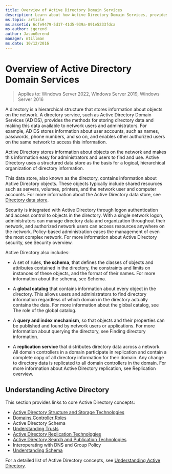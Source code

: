 ```yaml
---
title: Overview of Active Directory Domain Services
description: Learn about how Active Directory Domain Services, provides the methods for storing directory data and making this data available to network users and administrators.
ms.topic: article
ms.assetid: 6cfe9479-5d17-41d5-939a-891e5233fdca
ms.author: jgerend
author: JasonGerend
manager: mtillman
ms.date: 10/12/2016
---
```


# Overview of Active Directory Domain Services

>Applies to: Windows Server 2022, Windows Server 2019, Windows Server 2016

A directory is a hierarchical structure that stores information about objects on the network. A directory service, such as Active Directory Domain Services (AD DS), provides the methods for storing directory data and making this data available to network users and administrators. For example, AD DS stores information about user accounts, such as names, passwords, phone numbers, and so on, and enables other authorized users on the same network to access this information.

Active Directory stores information about objects on the network and makes this information easy for administrators and users to find and use. Active Directory uses a structured data store as the basis for a logical, hierarchical organization of directory information.

This data store, also known as the directory, contains information about Active Directory objects. These objects typically include shared resources such as servers, volumes, printers, and the network user and computer accounts. For more information about the Active Directory data store, see [Directory data store](/previous-versions/windows/it-pro/windows-server-2003/cc736627(v=ws.10)).

Security is integrated with Active Directory through logon authentication and access control to objects in the directory. With a single network logon, administrators can manage directory data and organization throughout their network, and authorized network users can access resources anywhere on the network. Policy-based administration eases the management of even the most complex network. For more information about Active Directory security, see Security overview.

Active Directory also includes:
* A set of rules, **the schema**, that defines the classes of objects and attributes contained in the directory, the constraints and limits on instances of these objects, and the format of their names. For more information about the schema, see Schema.


* A **global catalog** that contains information about every object in the directory. This allows users and administrators to find directory information regardless of which domain in the directory actually contains the data. For more information about the global catalog, see The role of the global catalog.


* A **query and index mechanism**, so that objects and their properties can be published and found by network users or applications. For more information about querying the directory, see Finding directory information.


* A **replication service** that distributes directory data across a network. All domain controllers in a domain participate in replication and contain a complete copy of all directory information for their domain. Any change to directory data is replicated to all domain controllers in the domain. For more information about Active Directory replication, see Replication overview.

## Understanding Active Directory
 This section provides links to core Active Directory concepts:

* [Active Directory Structure and Storage Technologies](/previous-versions/windows/it-pro/windows-server-2003/cc759186(v=ws.10))
* [Domains Controller Roles](/previous-versions/windows/it-pro/windows-server-2003/cc786438(v=ws.10))
* Active Directory Schema
* [Understanding Trusts](/previous-versions/windows/it-pro/windows-server-2008-R2-and-2008/cc771294(v=ws.10))
* [Active Directory Replication Technologies](/previous-versions/windows/it-pro/windows-server-2003/cc786438(v=ws.10))
* [Active Directory Search and Publication Technologies](/previous-versions/windows/it-pro/windows-server-2003/cc775686(v=ws.10))
* Interoperating with DNS and Group Policy
* [Understanding Schema](/previous-versions/windows/it-pro/windows-server-2003/cc759402(v=ws.10))

For a detailed list of Active Directory concepts, see [Understanding Active Directory](/previous-versions/windows/it-pro/windows-server-2003/cc781408(v=ws.10)).
